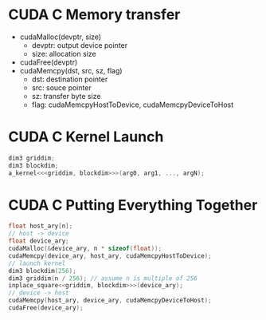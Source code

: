 # CUDA C Memory transfer

* cudaMalloc(devptr, size)
    * devptr: output device pointer
    * size: allocation size
* cudaFree(devptr)
* cudaMemcpy(dst, src, sz, flag)
    * dst: destination pointer
    * src: souce pointer
    * sz: transfer byte size
    * flag: cudaMemcpyHostToDevice, cudaMemcpyDeviceToHost


# CUDA C Kernel Launch

```C
dim3 griddim;
dim3 blockdim;
a_kernel<<<griddim, blockdim>>>(arg0, arg1, ..., argN);
```

# CUDA C Putting Everything Together
```C
float host_ary[n];
// host -> device
float device_ary;
cudaMalloc(&device_ary, n * sizeof(float));
cudaMemcpy(device_ary, host_ary, cudaMemcpyHostToDevice);
// launch kernel
dim3 blockdim(256);
dim3 griddim(n / 256); // assume n is multiple of 256
inplace_square<<griddim, blockdim>>>(device_ary);
// device -> host
cudaMemcpy(host_ary, device_ary, cudaMemcpyDeviceToHost);
cudaFree(device_ary);
```
